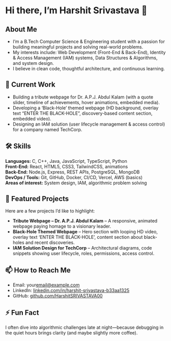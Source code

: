 # Hi there, I’m Harshit Srivastava 👋

## About Me
- I’m a B.Tech Computer Science & Engineering student with a passion for building meaningful projects and solving real-world problems.
- My interests include: Web Development (Front-End & Back-End), Identity & Access Management (IAM) systems, Data Structures & Algorithms, and system design.
- I believe in clean code, thoughtful architecture, and continuous learning.

## 🔭 Current Work
- Building a tribute webpage for Dr. A.P.J. Abdul Kalam (with a quote slider, timeline of achievements, hover animations, embedded media).
- Developing a ‘Black-Hole’ themed webpage (HD background, overlay text “ENTER THE BLACK-HOLE”, discovery-based content section, embedded video).
- Designing an IAM solution (user lifecycle management & access control) for a company named TechCorp.

## 🛠 Skills
**Languages:** C, C++, Java, JavaScript, TypeScript, Python  
**Front-End:** React, HTML5, CSS3, TailwindCSS, animations  
**Back-End:** Node.js, Express, REST APIs, PostgreSQL, MongoDB  
**DevOps / Tools:** Git, GitHub, Docker, CI/CD, Vercel, AWS (basics)  
**Areas of interest:** System design, IAM, algorithmic problem solving

## 📂 Featured Projects
Here are a few projects I’d like to highlight:
- **Tribute Webpage – Dr. A.P.J. Abdul Kalam** – A responsive, animated webpage paying homage to a visionary leader.
- **Black-Hole Themed Webpage** – Hero section with looping HD video, overlay text ‘ENTER THE BLACK-HOLE’, content section about black-holes and recent discoveries.
- **IAM Solution Design for TechCorp** – Architectural diagrams, code snippets showing user lifecycle, roles, permissions, access control.

## 📫 How to Reach Me
- Email: your­email@example.com  
- LinkedIn: [linkedin.com/in/harshit-srivastava-b33aa1325](https://www.linkedin.com/in/harshit-srivastava-b33aa1325/)  
- GitHub: [github.com/HarshitSRIVASTAVA00](https://github.com/HarshitSRIVASTAVA00)  

## ⚡ Fun Fact
I often dive into algorithmic challenges late at night—because debugging in the quiet hours brings clarity (and maybe slightly more coffee).

